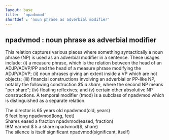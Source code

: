 ```yaml
---
layout: base
title:  'npadvmod'
shortdef : 'noun phrase as adverbial modifier'
---
```



## npadvmod : noun phrase as adverbial modifier
This relation captures various places where something syntactically a noun phrase (NP) is used as an adverbial modifier in a sentence.   These usages include: (i) a measure phrase, which is the relation between the head of an ADJP/ADVP/PP and the head of a measure phrase modifying the ADJP/ADVP; (ii) noun phrases giving an extent inside a VP which are not objects; (iii) financial constructions involving an adverbial or PP-like NP, notably the following construction *$5 a share*, where the second NP means "per share"; (iv) floating reflexives; and (v) certain other absolutive NP constructions. A temporal modifier (tmod) is a subclass of npadvmod which is distinguished as a separate relation. 

<div class="sd-parse">
The director is 65 years old
npadvmod(old, years)
</div>



<div class="sd-parse">
6 feet long
npadvmod(long, feet)
</div>



<div class="sd-parse">
Shares eased a fraction
npadvmod(eased, fraction)
</div>



<div class="sd-parse">
IBM earned $ 5 a share
npadvmod($, share)
</div>



<div class="sd-parse">
The silence is itself significant
npadvmod(significant, itself)
</div>

 

